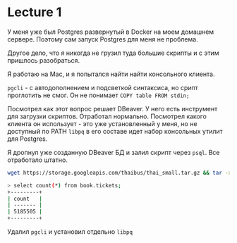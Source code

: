 # Lecture 1

У меня уже был Postgres развернутый в Docker на моем домашнем сервере.
Поэтому сам запуск Postgres для меня не проблема.

Другое дело, что я никогда не грузил туда большие скрипты и с этим пришлось разобраться.

Я работаю на Мас, и я попытался найти найти консольного клиента.

`pgcli` - с автодополнением и подсветкой синтаксиса, но срипт проглотить не смог.
Он не понимает `COPY table FROM stdin;`

Посмотрел как этот вопрос решает DBeaver. У него есть инструмент для загрузки скриптов.
Отработал нормально. Посмотрел какого клиента он использует - это уже установленный у меня, но не доступный по PATH `libpq` в его составе идет набор консольных утилит для Postgres.

Я дропнул уже созданную DBeaver БД и залил скрипт через `psql`.
Все отработало штатно.

```sh
wget https://storage.googleapis.com/thaibus/thai_small.tar.gz && tar -xf thai_small.tar.gz && psql < thai.sql
```

```sh
> select count(*) from book.tickets;
+---------+
| count   |
| ------- |
| 5185505 |
+---------+
```

Удалил `pgcli` и установил отдельно `libpq`
